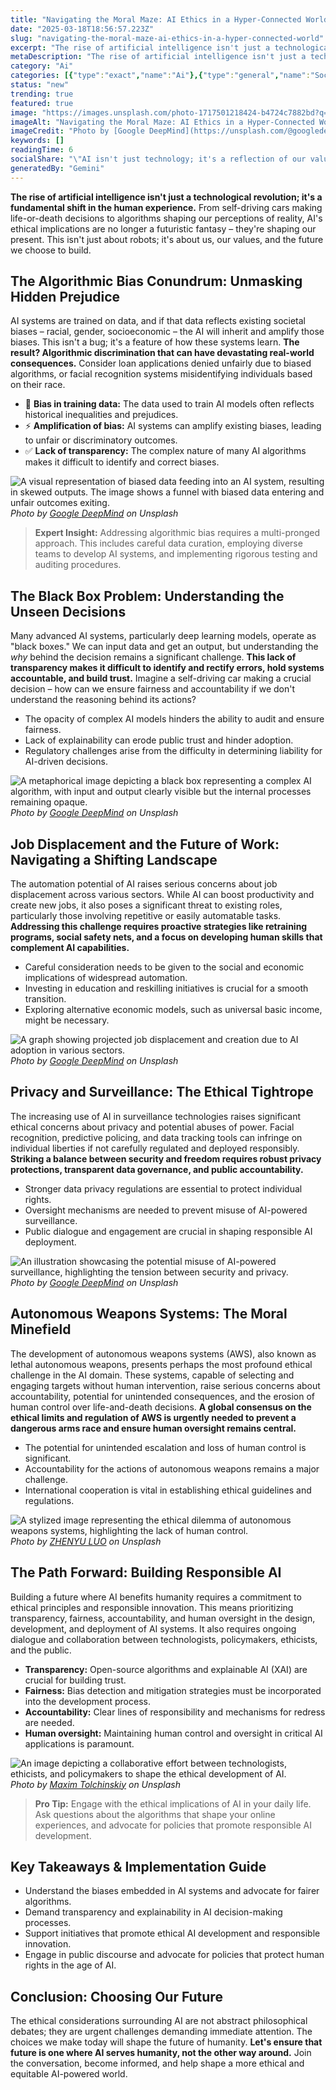 ```yaml
---
title: "Navigating the Moral Maze: AI Ethics in a Hyper-Connected World"
date: "2025-03-18T18:56:57.223Z"
slug: "navigating-the-moral-maze-ai-ethics-in-a-hyper-connected-world"
excerpt: "The rise of artificial intelligence isn't just a technological revolution; it's a fundamental shift in the human experience.  From self-driving cars making life-or-death decisions to algorithms shaping our perceptions of reality, AI's ethical implications are no longer a futuristic fantasy – they're shaping our present.  This isn't just about robots; it's about us, our values, and the future we choose to build."
metaDescription: "The rise of artificial intelligence isn't just a technological revolution; it's a fundamental shift in the human experience.  From self-driving cars making..."
category: "Ai"
categories: [{"type":"exact","name":"Ai"},{"type":"general","name":"Society"},{"type":"medium","name":"Governance"},{"type":"specific","name":"Bias Mitigation"},{"type":"niche","name":"Algorithmic Transparency"}]
status: "new"
trending: true
featured: true
image: "https://images.unsplash.com/photo-1717501218424-b4724c7882bd?q=85&w=1200&fit=max&fm=webp&auto=compress"
imageAlt: "Navigating the Moral Maze: AI Ethics in a Hyper-Connected World"
imageCredit: "Photo by [Google DeepMind](https://unsplash.com/@googledeepmind) on Unsplash"
keywords: []
readingTime: 6
socialShare: "\"AI isn't just technology; it's a reflection of our values.  The ethical choices we make today will determine whether AI empowers or endangers humanity.\""
generatedBy: "Gemini"
---
```




**The rise of artificial intelligence isn't just a technological revolution; it's a fundamental shift in the human experience.**  From self-driving cars making life-or-death decisions to algorithms shaping our perceptions of reality, AI's ethical implications are no longer a futuristic fantasy – they're shaping our present.  This isn't just about robots; it's about us, our values, and the future we choose to build.

## The Algorithmic Bias Conundrum: Unmasking Hidden Prejudice

AI systems are trained on data, and if that data reflects existing societal biases – racial, gender, socioeconomic – the AI will inherit and amplify those biases. This isn't a bug; it's a feature of how these systems learn.  **The result? Algorithmic discrimination that can have devastating real-world consequences.**  Consider loan applications denied unfairly due to biased algorithms, or facial recognition systems misidentifying individuals based on their race.

*   🔑 **Bias in training data:**  The data used to train AI models often reflects historical inequalities and prejudices.
*   ⚡ **Amplification of bias:** AI systems can amplify existing biases, leading to unfair or discriminatory outcomes.
*   ✅ **Lack of transparency:** The complex nature of many AI algorithms makes it difficult to identify and correct biases.

![A visual representation of biased data feeding into an AI system, resulting in skewed outputs.  The image shows a funnel with biased data entering and unfair outcomes exiting.](https://images.unsplash.com/photo-1717501219905-2711c58ab655?q=85&w=1200&fit=max&fm=webp&auto=compress)
*Photo by [Google DeepMind](https://unsplash.com/@googledeepmind) on Unsplash*

> **Expert Insight:**  Addressing algorithmic bias requires a multi-pronged approach. This includes careful data curation, employing diverse teams to develop AI systems, and implementing rigorous testing and auditing procedures.

## The Black Box Problem: Understanding the Unseen Decisions

Many advanced AI systems, particularly deep learning models, operate as "black boxes."  We can input data and get an output, but understanding the *why* behind the decision remains a significant challenge. **This lack of transparency makes it difficult to identify and rectify errors, hold systems accountable, and build trust.**  Imagine a self-driving car making a crucial decision – how can we ensure fairness and accountability if we don't understand the reasoning behind its actions?

*   The opacity of complex AI models hinders the ability to audit and ensure fairness.
*   Lack of explainability can erode public trust and hinder adoption.
*   Regulatory challenges arise from the difficulty in determining liability for AI-driven decisions.

![A metaphorical image depicting a black box representing a complex AI algorithm, with input and output clearly visible but the internal processes remaining opaque.](https://images.unsplash.com/photo-1692606526493-1001fff5afcc?q=85&w=1200&fit=max&fm=webp&auto=compress)
*Photo by [Google DeepMind](https://unsplash.com/@googledeepmind) on Unsplash*

## Job Displacement and the Future of Work: Navigating a Shifting Landscape

The automation potential of AI raises serious concerns about job displacement across various sectors. While AI can boost productivity and create new jobs, it also poses a significant threat to existing roles, particularly those involving repetitive or easily automatable tasks. **Addressing this challenge requires proactive strategies like retraining programs, social safety nets, and a focus on developing human skills that complement AI capabilities.**

*   Careful consideration needs to be given to the social and economic implications of widespread automation.
*   Investing in education and reskilling initiatives is crucial for a smooth transition.
*   Exploring alternative economic models, such as universal basic income, might be necessary.

![A graph showing projected job displacement and creation due to AI adoption in various sectors.](https://images.unsplash.com/photo-1717501219716-b93a67d2f7b2?q=85&w=1200&fit=max&fm=webp&auto=compress)
*Photo by [Google DeepMind](https://unsplash.com/@googledeepmind) on Unsplash*

## Privacy and Surveillance: The Ethical Tightrope

The increasing use of AI in surveillance technologies raises significant ethical concerns about privacy and potential abuses of power.  Facial recognition, predictive policing, and data tracking tools can infringe on individual liberties if not carefully regulated and deployed responsibly.  **Striking a balance between security and freedom requires robust privacy protections, transparent data governance, and public accountability.**

*   Stronger data privacy regulations are essential to protect individual rights.
*   Oversight mechanisms are needed to prevent misuse of AI-powered surveillance.
*   Public dialogue and engagement are crucial in shaping responsible AI deployment.

![An illustration showcasing the potential misuse of AI-powered surveillance, highlighting the tension between security and privacy.](https://images.unsplash.com/photo-1717501218424-b4724c7882bd?q=85&w=1200&fit=max&fm=webp&auto=compress)
*Photo by [Google DeepMind](https://unsplash.com/@googledeepmind) on Unsplash*

## Autonomous Weapons Systems: The Moral Minefield

The development of autonomous weapons systems (AWS), also known as lethal autonomous weapons, presents perhaps the most profound ethical challenge in the AI domain.  These systems, capable of selecting and engaging targets without human intervention, raise serious concerns about accountability, potential for unintended consequences, and the erosion of human control over life-and-death decisions.  **A global consensus on the ethical limits and regulation of AWS is urgently needed to prevent a dangerous arms race and ensure human oversight remains central.**

*   The potential for unintended escalation and loss of human control is significant.
*   Accountability for the actions of autonomous weapons remains a major challenge.
*   International cooperation is vital in establishing ethical guidelines and regulations.

![A stylized image representing the ethical dilemma of autonomous weapons systems, highlighting the lack of human control.](https://images.unsplash.com/photo-1655393001768-d946c97d6fd1?q=85&w=1200&fit=max&fm=webp&auto=compress)
*Photo by [ZHENYU LUO](https://unsplash.com/@mrnuclear) on Unsplash*

## The Path Forward: Building Responsible AI

Building a future where AI benefits humanity requires a commitment to ethical principles and responsible innovation.  This means prioritizing transparency, fairness, accountability, and human oversight in the design, development, and deployment of AI systems.  It also requires ongoing dialogue and collaboration between technologists, policymakers, ethicists, and the public.

*   **Transparency:**  Open-source algorithms and explainable AI (XAI) are crucial for building trust.
*   **Fairness:**  Bias detection and mitigation strategies must be incorporated into the development process.
*   **Accountability:**  Clear lines of responsibility and mechanisms for redress are needed.
*   **Human oversight:**  Maintaining human control and oversight in critical AI applications is paramount.

![An image depicting a collaborative effort between technologists, ethicists, and policymakers to shape the ethical development of AI.](https://images.unsplash.com/photo-1616161560417-66d4db5892ec?q=85&w=1200&fit=max&fm=webp&auto=compress)
*Photo by [Maxim Tolchinskiy](https://unsplash.com/@shaikhulud) on Unsplash*

> **Pro Tip:**  Engage with the ethical implications of AI in your daily life.  Ask questions about the algorithms that shape your online experiences, and advocate for policies that promote responsible AI development.

## Key Takeaways & Implementation Guide

*   Understand the biases embedded in AI systems and advocate for fairer algorithms.
*   Demand transparency and explainability in AI decision-making processes.
*   Support initiatives that promote ethical AI development and responsible innovation.
*   Engage in public discourse and advocate for policies that protect human rights in the age of AI.

## Conclusion:  Choosing Our Future

The ethical considerations surrounding AI are not abstract philosophical debates; they are urgent challenges demanding immediate attention. The choices we make today will shape the future of humanity.  **Let's ensure that future is one where AI serves humanity, not the other way around.**  Join the conversation, become informed, and help shape a more ethical and equitable AI-powered world.



<div class="reading-progress-container">
  <div id="reading-progress" class="reading-progress"></div>
</div>
